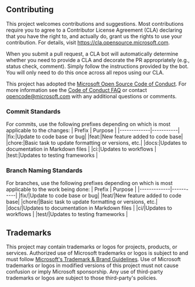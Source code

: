 ## Contributing

This project welcomes contributions and suggestions.  Most contributions require you to agree to a
Contributor License Agreement (CLA) declaring that you have the right to, and actually do, grant us
the rights to use your contribution. For details, visit https://cla.opensource.microsoft.com.

When you submit a pull request, a CLA bot will automatically determine whether you need to provide
a CLA and decorate the PR appropriately (e.g., status check, comment). Simply follow the instructions
provided by the bot. You will only need to do this once across all repos using our CLA.

This project has adopted the [Microsoft Open Source Code of Conduct](https://opensource.microsoft.com/codeofconduct/).
For more information see the [Code of Conduct FAQ](https://opensource.microsoft.com/codeofconduct/faq/) or
contact [opencode@microsoft.com](mailto:opencode@microsoft.com) with any additional questions or comments.

### Commit Standards
For commits, use the following prefixes depending on which is most applicable to the changes:
| Prefix    | Purpose | 
|-------------|-----------|
|fix:|Update to code base or bug|
|feat:|New feature added to code base|
|chore:|Basic task to update formatting or versions, etc.|
|docs:|Updates to documentation in Markdown files |
|ci:|Updates to workflows |
|test:|Updates to testing frameworks |

### Branch Naming Standards
For branches, use the following prefixes depending on which is most applicable to the work being done:
| Prefix    | Purpose | 
|-------------|-----------|
|fix/|Update to code base or bug|
|feat/|New feature added to code base|
|chore/|Basic task to update formatting or versions, etc.|
|docs/|Updates to documentation in Markdown files |
|ci/|Updates to workflows |
|test/|Updates to testing frameworks |

## Trademarks

This project may contain trademarks or logos for projects, products, or services. Authorized use of Microsoft 
trademarks or logos is subject to and must follow 
[Microsoft's Trademark & Brand Guidelines](https://www.microsoft.com/en-us/legal/intellectualproperty/trademarks/usage/general).
Use of Microsoft trademarks or logos in modified versions of this project must not cause confusion or imply Microsoft sponsorship.
Any use of third-party trademarks or logos are subject to those third-party's policies.